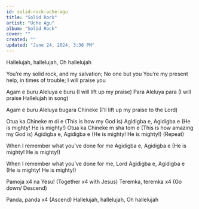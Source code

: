 ```yaml
---
id: solid-rock-uche-agu
title: "Solid Rock"
artist: "Uche Agu"
album: "Solid Rock"
cover: ""
created: ""
updated: "June 24, 2024, 3:36 PM"
---
```


Hallelujah, hallelujah, Oh hallelujah

You’re my solid rock, and my salvation;
No one but you
You’re my present help, in times of trouble; 
I will praise you

Agam e buru Aleluya e buru
(I will lift up my praise)
Para Aleluya para
(I will praise Hallelujah in song)

Agam e buru Aleluya bugara Chineke 
(I’ll lift up my praise to the Lord)

Otua ka Chineke m di e
(This is how my God is)
Agidigba e, Agidigba e
(He is mighty! He is mighty!)
Otua ka Chineke m sha tom e
(This is how amazing my God is)
Agidigba e, Agidigba e
(He is mighty! He is mighty!) (Repeat)

When I remember what you’ve done for me
Agidigba e, Agidigba e
(He is mighty! He is mighty!)

When I remember what you’ve done for me, Lord
Agidigba e, Agidigba e
(He is mighty! He is mighty!)

Pamoja x4 na Yesu! 
(Together x4 with Jesus)
Teremka, teremka x4 
(Go down/ Descend)

Panda, panda x4 (Ascend)
Hallelujah, hallelujah, Oh hallelujah